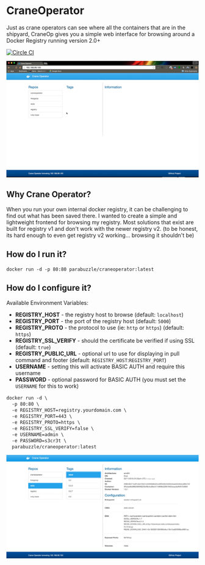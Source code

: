 # CraneOperator
Just as crane operators can see where all the containers that are in the shipyard, CraneOp gives you a simple web interface for browsing around a Docker Registry running version 2.0+

[![Circle CI](https://circleci.com/gh/parabuzzle/craneoperator.svg?style=svg)](https://circleci.com/gh/parabuzzle/craneoperator)

![screenshots/demo.gif](screenshots/demo.gif)

## Why Crane Operator?

When you run your own internal docker registry, it can be challenging to find out what has been saved there. I wanted to create a simple and lightweight frontend for browsing my registry. Most solutions that exist are built for registry v1 and don't work with the newer registry v2. (to be honest, its hard enough to even get registry v2 working... browsing it shouldn't be)

## How do I run it?

```
docker run -d -p 80:80 parabuzzle/craneoperator:latest
```

## How do I configure it?

Available Environment Variables:

  * **REGISTRY_HOST** - the registry host to browse (default: `localhost`)
  * **REGISTRY_PORT** - the port of the registry host (default: `5000`)
  * **REGISTRY_PROTO** - the protocol to use (ie: `http` or `https`) (default: `https`)
  * **REGISTRY_SSL_VERIFY** - should the certificate be verified if using SSL (default: `true`)
  * **REGISTRY_PUBLIC_URL** - optional url to use for displaying in pull command and footer (default: `REGISTRY_HOST`:`REGISTRY_PORT`)
  * **USERNAME** - setting this will activate BASIC AUTH and require this username
  * **PASSWORD** - optional password for BASIC AUTH (you must set the `USERNAME` for this to work)

```
docker run -d \
  -p 80:80 \
  -e REGISTRY_HOST=registry.yourdomain.com \
  -e REGISTRY_PORT=443 \
  -e REGISTRY_PROTO=https \
  -e REGISTRY_SSL_VERIFY=false \
  -e USERNAME=admin \
  -e PASSWORD=s3cr3t \
  parabuzzle/craneoperator:latest
```

![screenshots/Crane_Operator.jpg](screenshots/Crane_Operator.jpg)

